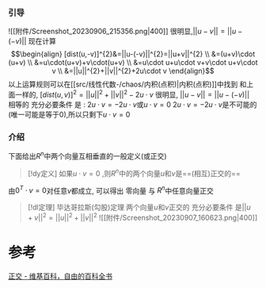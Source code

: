
### 引导
![[附件/Screenshot_20230906_215356.png|400]]
很明显,$||u-v||=||u-(-v)||$ 
现在计算$$\begin{align}
[dist(u,-v)]^{2}&=||u-(-v)||^{2}=||u+v||^{2} \\
&=(u+v)\cdot (u+v) \\
&=u\cdot(u+v)+v\cdot(u+v) \\
&=u\cdot u+u\cdot v+v\cdot u+v\cdot v \\
&=||u||^{2}+||v||^{2}+2u\cdot v
\end{align}$$
以上运算规则可以在[[src/线性代数-/chaos/内积(点积)|内积(点积)]]中找到
和上面一样的, $[dist(u,v)]^{2}=||u||^{2}+||v||^{2}-2u\cdot v$
很明显, $||u-v||=||u-(-v)||$ 相等的 充分必要条件 是 : $2u\cdot v=-2u\cdot v$或$u\cdot v=0$
	$2u\cdot v=-2u\cdot v$是不可能的(唯一可能是等于0),所以只剩下$u\cdot v=0$ 

### 介绍
下面给出$R^{n}$中两个向量互相垂直的一般定义(或正交)
> [!dy定义] 
> 如果$u\cdot v=0$ ,则$R^{n}$中的两个向量$u$和$v$是==(相互)正交的==

由$0^{T}\cdot v=0$对任意$v$都成立, 可以得出 零向量 与 $R^{n}$中任意向量正交


> [!dl定理] 毕达哥拉斯(勾股)定理
> 两个向量$u$和$v$正交的 充分必要条件 是$||u+v||^{2}=||u||^{2}+||v||^{2}$
![[附件/Screenshot_20230907_160623.png|400]]




# 参考
[正交 - 维基百科，自由的百科全书](https://zh.wikipedia.org/wiki/%E6%AD%A3%E4%BA%A4)

